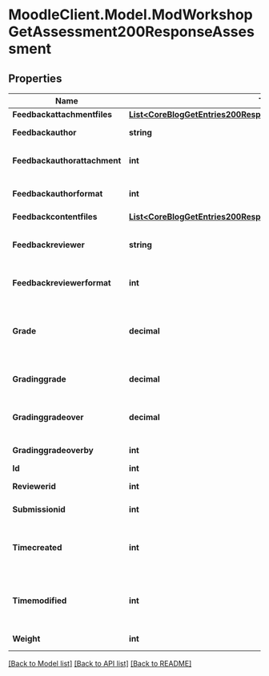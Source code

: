 # MoodleClient.Model.ModWorkshopGetAssessment200ResponseAssessment

## Properties

Name | Type | Description | Notes
------------ | ------------- | ------------- | -------------
**Feedbackattachmentfiles** | [**List&lt;CoreBlogGetEntries200ResponseEntriesInnerSummaryfilesInner&gt;**](CoreBlogGetEntries200ResponseEntriesInnerSummaryfilesInner.md) |  | 
**Feedbackauthor** | **string** | The comment/feedback from the reviewer for the author. | [default to "null"]
**Feedbackauthorattachment** | **int** | Are there some files attached to the feedbackauthor field?                     Sets to 1 by file_postupdate_standard_filemanager(). | [default to 0]
**Feedbackauthorformat** | **int** | feedbackauthor format (1 &#x3D; HTML, 0 &#x3D; MOODLE, 2 &#x3D; PLAIN, or 4 &#x3D; MARKDOWN) | [optional] [default to 0]
**Feedbackcontentfiles** | [**List&lt;CoreBlogGetEntries200ResponseEntriesInnerSummaryfilesInner&gt;**](CoreBlogGetEntries200ResponseEntriesInnerSummaryfilesInner.md) |  | 
**Feedbackreviewer** | **string** | The comment/feedback from the teacher for the reviewer.                     For example the reason why the grade for assessment was overridden | [optional] [default to "null"]
**Feedbackreviewerformat** | **int** | feedbackreviewer format (1 &#x3D; HTML, 0 &#x3D; MOODLE, 2 &#x3D; PLAIN, or 4 &#x3D; MARKDOWN) | [optional] [default to 0]
**Grade** | **decimal** | The aggregated grade for submission suggested by the reviewer.                     The grade 0..100 is computed from the values assigned to the assessment dimensions fields. If NULL then it has not been aggregated yet. | [default to nullM]
**Gradinggrade** | **decimal** | The computed grade 0..100 for this assessment. If NULL then it has not been computed yet. | [default to nullM]
**Gradinggradeover** | **decimal** | Grade for the assessment manually overridden by a teacher.                     Grade is always from interval 0..100. If NULL then the grade is not overriden. | [default to nullM]
**Gradinggradeoverby** | **int** | The id of the user who has overridden the grade for submission. | [default to null]
**Id** | **int** | The primary key of the record. | 
**Reviewerid** | **int** | The id of the reviewer who makes this assessment | [default to null]
**Submissionid** | **int** | The id of the assessed submission | [default to null]
**Timecreated** | **int** | If 0 then the assessment was allocated but the reviewer has not assessed yet.                     If greater than 0 then the timestamp of when the reviewer assessed for the first time | [default to 0]
**Timemodified** | **int** | If 0 then the assessment was allocated but the reviewer has not assessed yet.                     If greater than 0 then the timestamp of when the reviewer assessed for the last time | [default to 0]
**Weight** | **int** | The weight of the assessment for the purposes of aggregation | [default to 1]

[[Back to Model list]](../README.md#documentation-for-models) [[Back to API list]](../README.md#documentation-for-api-endpoints) [[Back to README]](../README.md)

